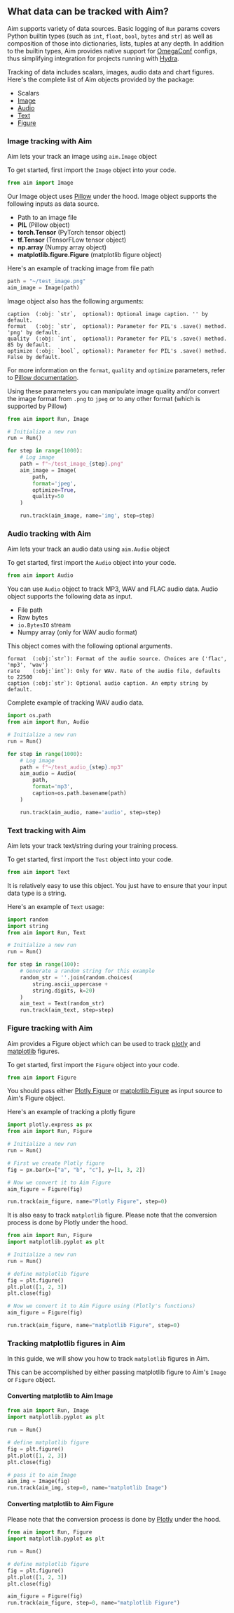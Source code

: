 ## What data can be tracked with Aim?

Aim supports variety of data sources. Basic logging of `Run` params covers
Python builtin types (such as `int`, `float`, `bool`, `bytes` and `str`) as well as
composition of those into dictionaries, lists, tuples at any depth.
In addition to the builtin types, Aim provides native support for 
[OmegaConf](https://github.com/omry/omegaconf/blob/master/README.md) configs, thus
simplifying integration for projects running with [Hydra](https://hydra.cc/docs/intro/).

Tracking of data includes scalars, images, audio data and chart figures. Here's
the complete list of Aim objects provided by the package:
- Scalars
- [Image](#image-tracking-with-aim)
- [Audio](#audio-tracking-with-aim)
- [Text](#text-tracking-with-aim)
- [Figure](#figure-tracking-with-aim)

### Image tracking with Aim

Aim lets your track an image using `aim.Image` object

To get started, first import the `Image` object into your code.

```python
from aim import Image
```

Our Image object uses [Pillow](https://pillow.readthedocs.io/en/stable/) under the hood. Image object supports the
following inputs as data source.

- Path to an image file
- **PIL** (Pillow object)
- **torch.Tensor** (PyTorch tensor object)
- **tf.Tensor** (TensorFLow tensor object)
- **np.array** (Numpy array object)
- **matplotlib.figure.Figure** (matplotlib figure object)

Here's an example of tracking image from file path

```python
path = "~/test_image.png"
aim_image = Image(path)
```

Image object also has the following arguments:

```text
caption  (:obj: `str`,  optional): Optional image caption. '' by default. 
format   (:obj: `str`,  optional): Parameter for PIL's .save() method. 'png' by default.
quality  (:obj: `int`,  optional): Parameter for PIL's .save() method. 85 by default.
optimize (:obj: `bool`, optional): Parameter for PIL's .save() method. False by default.
```

For more information on the `format`, `quality` and `optimize` parameters, refer
to [Pillow documentation](https://pillow.readthedocs.io/en/stable/reference/Image.html).

Using these parameters you can manipulate image quality and/or convert the image format from `.png` to `jpeg` or to any
other format (which is supported by Pillow)

```python
from aim import Run, Image

# Initialize a new run
run = Run()

for step in range(1000):
    # Log image
    path = f"~/test_image_{step}.png"
    aim_image = Image(
        path,
        format='jpeg',
        optimize=True,
        quality=50
    )

    run.track(aim_image, name='img', step=step)
```

### Audio tracking with Aim

Aim lets your track an audio data using `aim.Audio` object

To get started, first import the `Audio` object into your code.

```python
from aim import Audio
```

You can use `Audio` object to track MP3, WAV and FLAC audio data. Audio object supports the following data as input.

- File path
- Raw bytes
- `io.BytesIO` stream
- Numpy array (only for WAV audio format)

This object comes with the following optional arguments.

```text
format  (:obj:`str`): Format of the audio source. Choices are ('flac', 'mp3', 'wav')
rate    (:obj:`int`): Only for WAV. Rate of the audio file, defaults to 22500
caption (:obj:`str`): Optional audio caption. An empty string by default.
```

Complete example of tracking WAV audio data.

```python
import os.path
from aim import Run, Audio

# Initialize a new run
run = Run()

for step in range(1000):
    # Log image
    path = f"~/test_audio_{step}.mp3"
    aim_audio = Audio(
        path,
        format='mp3',
        caption=os.path.basename(path)
    )

    run.track(aim_audio, name='audio', step=step)
```

### Text tracking with Aim

Aim lets your track text/string during your training process.

To get started, first import the `Test` object into your code.

```python
from aim import Text
```

It is relatively easy to use this object. You just have to ensure that your input data type is a string.

Here's an example of `Text` usage:

```python
import random
import string
from aim import Run, Text

# Initialize a new run
run = Run()

for step in range(100):
    # Generate a random string for this example
    random_str = ''.join(random.choices(
        string.ascii_uppercase +
        string.digits, k=20)
    )
    aim_text = Text(random_str)
    run.track(aim_text, step=step)
```

### Figure tracking with Aim

Aim provides a Figure object which can be used to track [plotly](https://plotly.com/python/)
and [matplotlib](https://matplotlib.org/stable/index.html) figures.

To get started, first import the `Figure` object into your code.

```python
from aim import Figure
```

You should pass
either [Plotly Figure](https://plotly.com/python-api-reference/generated/plotly.graph_objects.Figure.html#id0)
or [matplotlib Figure](https://matplotlib.org/stable/api/figure_api.html) as input source to Aim's Figure object.

Here's an example of tracking a plotly figure

```python
import plotly.express as px
from aim import Run, Figure

# Initialize a new run
run = Run()

# First we create Plotly figure
fig = px.bar(x=["a", "b", "c"], y=[1, 3, 2])

# Now we convert it to Aim Figure
aim_figure = Figure(fig)

run.track(aim_figure, name="Plotly Figure", step=0)
```

It is also easy to track `matplotlib` figure. Please note that the conversion process is done by Plotly under the hood.

```python
from aim import Run, Figure
import matplotlib.pyplot as plt

# Initialize a new run
run = Run()

# define matplotlib figure
fig = plt.figure()
plt.plot([1, 2, 3])
plt.close(fig)

# Now we convert it to Aim Figure using (Plotly's functions)
aim_figure = Figure(fig)

run.track(aim_figure, name="matplotlib Figure", step=0)
```

### Tracking matplotlib figures in Aim

In this guide, we will show you how to track `matplotlib` figures in Aim.

This can be accomplished by either passing matplotlib figure to Aim's `Image` or `Figure` object.

#### Converting matplotlib to Aim Image

```python
from aim import Run, Image
import matplotlib.pyplot as plt

run = Run()

# define matplotlib figure
fig = plt.figure()
plt.plot([1, 2, 3])
plt.close(fig)

# pass it to aim Image
aim_img = Image(fig)
run.track(aim_img, step=0, name="matplotlib Image")
```

#### Converting matplotlib to Aim Figure

Please note that the conversion process is done by [Plotly](https://plotly.com/python/) under the hood.

```python
from aim import Run, Figure
import matplotlib.pyplot as plt

run = Run()

# define matplotlib figure
fig = plt.figure()
plt.plot([1, 2, 3])
plt.close(fig)

aim_figure = Figure(fig)
run.track(aim_figure, step=0, name="matplotlib Figure")
```
